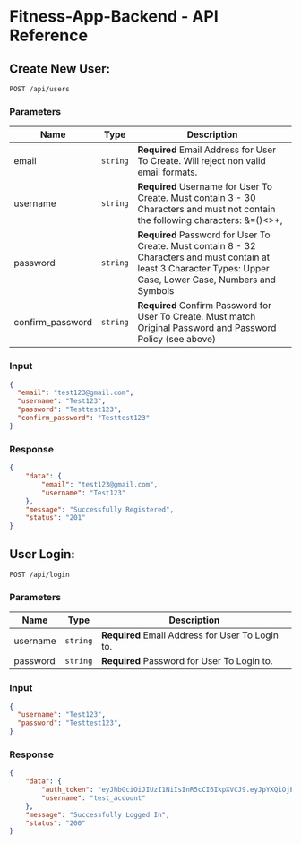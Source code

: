 # Fitness-App-Backend - API Reference
## Create New User:
```
POST /api/users
```
### Parameters
|     Name              |      Type      |   Description   |
| --------------------- | -------------- | ----------------|
| email                 | ``` string ``` |  **Required** Email Address for User To Create. Will reject non valid email formats.          
| username              | ``` string ``` |  **Required** Username for User To Create. Must contain 3 - 30 Characters and must not contain the following characters: &=()<>+,
| password              | ``` string ``` |  **Required** Password for User To Create. Must contain 8 - 32 Characters and must contain at least 3 Character Types: Upper Case, Lower Case, Numbers and Symbols
| confirm_password      | ``` string ``` |  **Required** Confirm Password for User To Create. Must match Original Password and Password Policy (see above) 

### Input
```json
{
  "email": "test123@gmail.com",
  "username": "Test123",
  "password": "Testtest123",
  "confirm_password": "Testtest123"
}
```
### Response
```json
{
    "data": {
        "email": "test123@gmail.com",
        "username": "Test123"
    },
    "message": "Successfully Registered",
    "status": "201"
}
```

## User Login:
```
POST /api/login
```
### Parameters
|     Name              |      Type      |   Description   |
| --------------------- | -------------- | ----------------|
| username              | ``` string ``` |  **Required** Email Address for User To Login to.      
| password              | ``` string ``` |  **Required** Password for User To Login to.

### Input
```json
{
  "username": "Test123",
  "password": "Testtest123",
}
```
### Response
```json
{
    "data": {
        "auth_token": "eyJhbGciOiJIUzI1NiIsInR5cCI6IkpXVCJ9.eyJpYXQiOjE1OTkxNjY1NTEsInN1YiI6InRlc3RfYWNjb3VudCIsImV4cCI6MTU5OTE2NzQ1MX0.9920Du1VVx55Ic3JmvoFzO87HfLt1RXz7l6JlVE4VO4",
        "username": "test_account"
    },
    "message": "Successfully Logged In",
    "status": "200"
}
```
